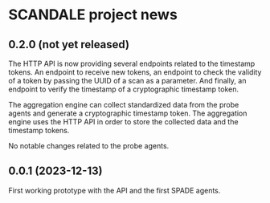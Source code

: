 # SCANDALE project news


## 0.2.0 (not yet released)

The HTTP API is now providing several endpoints related
to the timestamp tokens. An endpoint to receive new
tokens, an endpoint to check the validity of a token by
passing the UUID of a scan as a parameter. And finally,
an endpoint to verify the timestamp of a cryptographic
timestamp token.

The aggregation engine can collect standardized data from
the probe agents and generate a cryptographic timestamp
token. The aggregation engine uses the HTTP API in order
to store the collected data and the timestamp tokens.

No notable changes related to the probe agents.


## 0.0.1 (2023-12-13)

First working prototype with the API and the first SPADE agents.
